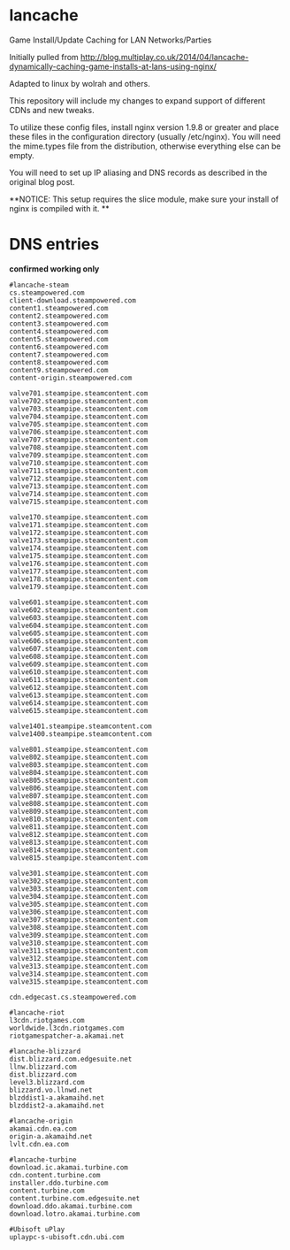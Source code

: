 lancache
========

Game Install/Update Caching for LAN Networks/Parties

Initially pulled from http://blog.multiplay.co.uk/2014/04/lancache-dynamically-caching-game-installs-at-lans-using-nginx/

Adapted to linux by wolrah and others.  

This repository will include my changes to expand support of different CDNs and new tweaks.  

To utilize these config files, install nginx version 1.9.8 or greater and place these files in the configuration directory (usually /etc/nginx).  You will need the mime.types file from the distribution, otherwise everything else can be empty.

You will need to set up IP aliasing and DNS records as described in the original blog post.

**NOTICE: This setup requires the slice module, make sure your install of nginx is compiled with it. **

DNS entries 
========
**confirmed working only**
```
#lancache-steam
cs.steampowered.com
client-download.steampowered.com
content1.steampowered.com
content2.steampowered.com
content3.steampowered.com
content4.steampowered.com
content5.steampowered.com
content6.steampowered.com
content7.steampowered.com
content8.steampowered.com
content9.steampowered.com
content-origin.steampowered.com

valve701.steampipe.steamcontent.com
valve702.steampipe.steamcontent.com
valve703.steampipe.steamcontent.com
valve704.steampipe.steamcontent.com
valve705.steampipe.steamcontent.com
valve706.steampipe.steamcontent.com
valve707.steampipe.steamcontent.com
valve708.steampipe.steamcontent.com
valve709.steampipe.steamcontent.com
valve710.steampipe.steamcontent.com
valve711.steampipe.steamcontent.com
valve712.steampipe.steamcontent.com
valve713.steampipe.steamcontent.com
valve714.steampipe.steamcontent.com
valve715.steampipe.steamcontent.com

valve170.steampipe.steamcontent.com
valve171.steampipe.steamcontent.com
valve172.steampipe.steamcontent.com
valve173.steampipe.steamcontent.com
valve174.steampipe.steamcontent.com
valve175.steampipe.steamcontent.com
valve176.steampipe.steamcontent.com
valve177.steampipe.steamcontent.com
valve178.steampipe.steamcontent.com
valve179.steampipe.steamcontent.com

valve601.steampipe.steamcontent.com
valve602.steampipe.steamcontent.com
valve603.steampipe.steamcontent.com
valve604.steampipe.steamcontent.com
valve605.steampipe.steamcontent.com
valve606.steampipe.steamcontent.com
valve607.steampipe.steamcontent.com
valve608.steampipe.steamcontent.com
valve609.steampipe.steamcontent.com
valve610.steampipe.steamcontent.com
valve611.steampipe.steamcontent.com
valve612.steampipe.steamcontent.com
valve613.steampipe.steamcontent.com
valve614.steampipe.steamcontent.com
valve615.steampipe.steamcontent.com

valve1401.steampipe.steamcontent.com
valve1400.steampipe.steamcontent.com

valve801.steampipe.steamcontent.com
valve802.steampipe.steamcontent.com
valve803.steampipe.steamcontent.com
valve804.steampipe.steamcontent.com
valve805.steampipe.steamcontent.com
valve806.steampipe.steamcontent.com
valve807.steampipe.steamcontent.com
valve808.steampipe.steamcontent.com
valve809.steampipe.steamcontent.com
valve810.steampipe.steamcontent.com
valve811.steampipe.steamcontent.com
valve812.steampipe.steamcontent.com
valve813.steampipe.steamcontent.com
valve814.steampipe.steamcontent.com
valve815.steampipe.steamcontent.com

valve301.steampipe.steamcontent.com
valve302.steampipe.steamcontent.com
valve303.steampipe.steamcontent.com
valve304.steampipe.steamcontent.com
valve305.steampipe.steamcontent.com
valve306.steampipe.steamcontent.com
valve307.steampipe.steamcontent.com
valve308.steampipe.steamcontent.com
valve309.steampipe.steamcontent.com
valve310.steampipe.steamcontent.com
valve311.steampipe.steamcontent.com
valve312.steampipe.steamcontent.com
valve313.steampipe.steamcontent.com
valve314.steampipe.steamcontent.com
valve315.steampipe.steamcontent.com

cdn.edgecast.cs.steampowered.com

#lancache-riot
l3cdn.riotgames.com
worldwide.l3cdn.riotgames.com
riotgamespatcher-a.akamai.net

#lancache-blizzard
dist.blizzard.com.edgesuite.net
llnw.blizzard.com
dist.blizzard.com
level3.blizzard.com
blizzard.vo.llnwd.net
blzddist1-a.akamaihd.net
blzddist2-a.akamaihd.net

#lancache-origin 
akamai.cdn.ea.com
origin-a.akamaihd.net
lvlt.cdn.ea.com

#lancache-turbine
download.ic.akamai.turbine.com
cdn.content.turbine.com
installer.ddo.turbine.com
content.turbine.com
content.turbine.com.edgesuite.net
download.ddo.akamai.turbine.com
download.lotro.akamai.turbine.com

#Ubisoft uPlay
uplaypc-s-ubisoft.cdn.ubi.com
```
